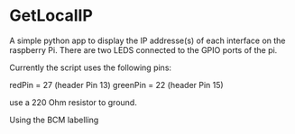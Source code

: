 # GetLocalIP
A simple python app to display the IP addresse(s) of each interface on the raspberry Pi. There are two LEDS connected to the GPIO ports of the pi.


Currently the script uses the following pins:

redPin = 27  (header Pin 13)
greenPin = 22 (header Pin 15)

use a 220 Ohm resistor to ground.

Using the BCM labelling
